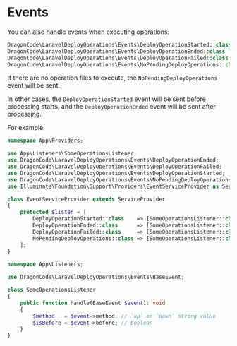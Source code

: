 # Events

You can also handle events when executing operations:

```php
DragonCode\LaravelDeployOperations\Events\DeployOperationStarted::class
DragonCode\LaravelDeployOperations\Events\DeployOperationEnded::class
DragonCode\LaravelDeployOperations\Events\DeployOperationFailed::class
DragonCode\LaravelDeployOperations\Events\NoPendingDeployOperations::class
```

If there are no operation files to execute, the `NoPendingDeployOperations` event will be sent.

In other cases, the `DeployOperationStarted` event will be sent before processing starts, and the `DeployOperationEnded` event will be sent after processing.

For example:

```php
namespace App\Providers;

use App\Listeners\SomeOperationsListener;
use DragonCode\LaravelDeployOperations\Events\DeployOperationEnded;
use DragonCode\LaravelDeployOperations\Events\DeployOperationFailed;
use DragonCode\LaravelDeployOperations\Events\DeployOperationStarted;
use DragonCode\LaravelDeployOperations\Events\NoPendingDeployOperations;
use Illuminate\Foundation\Support\Providers\EventServiceProvider as ServiceProvider;

class EventServiceProvider extends ServiceProvider
{
    protected $listen = [
        DeployOperationStarted::class    => [SomeOperationsListener::class],
        DeployOperationEnded::class      => [SomeOperationsListener::class],
        DeployOperationFailed::class     => [SomeOperationsListener::class],
        NoPendingDeployOperations::class => [SomeOperationsListener::class],
    ];
}
```

```php
namespace App\Listeners;

use DragonCode\LaravelDeployOperations\Events\BaseEvent;

class SomeOperationsListener
{
    public function handle(BaseEvent $event): void
    {
        $method   = $event->method; // `up` or `down` string value
        $isBefore = $event->before; // boolean
    }
}
```
